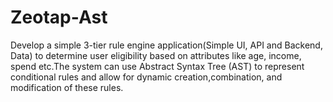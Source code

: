 # Zeotap-Ast
Develop a simple 3-tier rule engine application(Simple UI, API and Backend, Data) to determine user eligibility based on attributes like age, income, spend etc.The system can use Abstract Syntax Tree (AST) to represent conditional rules and allow for dynamic creation,combination, and modification of these rules.
